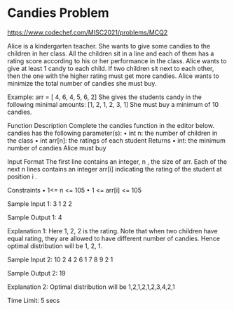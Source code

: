 # Candies Problem


https://www.codechef.com/MISC2021/problems/MCQ2


Alice is a kindergarten teacher. She wants to give some candies to the children in her class. All the children sit in a line and each of them has a rating score according to his or her performance in the class. Alice wants to give at least 1 candy to each child. If two children sit next to each other, then the one with the higher rating must get more candies. Alice wants to minimize the total number of candies she must buy.

Example:
arr = [ 4, 6, 4, 5, 6, 2]
She gives the students candy in the following minimal amounts: [1, 2, 1, 2, 3, 1] 
She must buy a minimum of 10 candies.

Function Description
Complete the candies function in the editor below.
candies has the following parameter(s):
• int n: the number of children in the class
• int arr[n]: the ratings of each student
Returns
• int: the minimum number of candies Alice must buy

Input Format
The first line contains an integer, n , the size of arr.
Each of the next n lines contains an integer arr[i] indicating the rating of the student at position i .

Constraints
• 1<= n <= 105
• 1 <= arr[i] <= 105 

Sample Input 1:
3
1
2
2

Sample Output 1:
4

Explanation 1:
Here 1, 2, 2 is the rating. Note that when two children have equal rating, they are allowed to have different number of candies. Hence optimal distribution will be 1, 2, 1.

Sample Input 2:
10
2
4
2
6
1
7
8
9
2
1

Sample Output 2:
19

Explanation 2:
Optimal distribution will be 1,2,1,2,1,2,3,4,2,1

Time Limit:	5 secs

